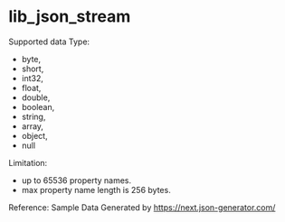 # lib_json_stream

Supported data Type:
- byte,
- short,
- int32,
- float,
- double,
- boolean,
- string,
- array,
- object,
- null

Limitation:
- up to 65536 property names.
- max property name length is 256 bytes.

Reference: 
Sample Data Generated by 
https://next.json-generator.com/